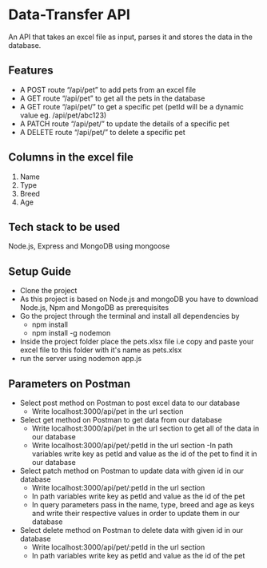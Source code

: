# Data-Transfer API
An API that takes an excel file as input, parses it and stores the data in the database.
## Features

- A POST route “/api/pet” to add pets from an excel file
- A GET route “/api/pet” to get all the pets in the database
- A GET route “/api/pet/<petId>” to get a specific pet (petId will be a dynamic value eg. /api/pet/abc123)
- A PATCH route “/api/pet/<petId>” to update the details of a specific pet
- A DELETE route “/api/pet/<petId>” to delete a specific pet  
  
## Columns in the excel file
1. Name
2. Type
3. Breed
4. Age

## Tech stack to be used
Node.js, Express and MongoDB using mongoose
  
 ## Setup Guide
- Clone the project  
- As this project is based on Node.js and mongoDB you have to download Node.js, Npm and MongoDB as prerequisites  
- Go the project through the terminal and install all dependencies by   
  - npm install
  - npm install -g nodemon  
 - Inside the project folder place the pets.xlsx file i.e copy and paste your excel file to this folder with it's name as pets.xlsx
 - run the server using nodemon app.js
  ## Parameters on Postman
  - Select post method on Postman to post excel data to our database
    - Write localhost:3000/api/pet in the url section         
  - Select get method on Postman to get data from our database
    - Write localhost:3000/api/pet in the url section to get all of the data in our database
    - Write localhost:3000/api/pet/:petId in the url section 
    -In path variables write key as petId and value as the id of the pet to find it in our            database      
  - Select patch method on Postman to update data with given id in our database
    - Write localhost:3000/api/pet/:petId in the url section  
    - In path variables write key as petId and value as the id of the pet   
    - In query parameters pass in the name, type, breed and age as keys and write their               respective values in order to update them in our database
  - Select delete method on Postman to delete data with given id in our database
    - Write localhost:3000/api/pet/:petId in the url section  
    - In path variables write key as petId and value as the id of the pet   
    
